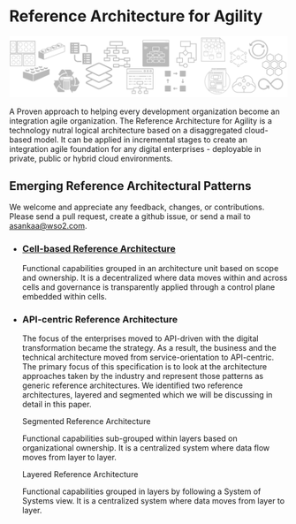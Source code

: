 # Reference Architecture for Agility

![ra banner](/media/ra-banner.png)

A Proven approach to helping every development organization become an integration agile organization. The Reference Architecture for Agility is a technology nutral logical architecture based on a disaggregated cloud-based model. It can be applied in incremental stages to create an integration agile foundation for any digital enterprises - deployable in private, public or hybrid cloud environments.

## Emerging Reference Architectural Patterns

We welcome and appreciate any feedback, changes, or contributions. Please send a pull request, create a github issue, or send a mail to asankaa@wso2.com.

+ ### [Cell-based Reference Architecture](reference-architecture-cell-based.md)
  Functional capabilities grouped in an architecture unit based on scope and ownership. It is a decentralized where data moves within and across cells and governance is transparently applied through a control plane embedded within cells.
+ ### API-centric Reference Architecture
  The focus of the enterprises moved to API-driven with the digital transformation became the strategy. As a result, the business and the technical architecture moved from service-orientation to API-centric. The primary focus of this specification is to look at the architecture approaches taken by the industry and represent those patterns as generic reference architectures. We identified two reference architectures, layered and segmented which we will be discussing in detail in this paper.

  Segmented Reference Architecture

  Functional capabilities sub-grouped within layers based on organizational ownership. It is a centralized system where data flow moves from layer to layer.
  
  Layered Reference Architecture

  Functional capabilities grouped in layers by following a System of Systems view. It is a centralized system where data moves from layer to layer.

